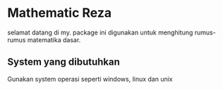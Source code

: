 # Mathematic Reza
selamat datang di my. package ini digunakan untuk menghitung rumus-rumus matematika dasar.

## System yang dibutuhkan
Gunakan system operasi seperti windows, linux dan unix
